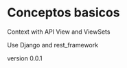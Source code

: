 # Conceptos basicos 

Context with API View and ViewSets

Use Django and rest_framework 

version 0.0.1
